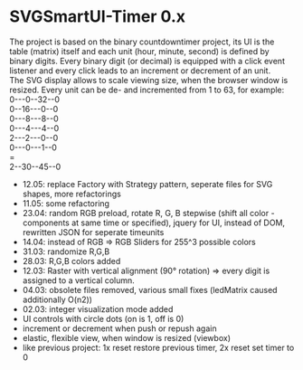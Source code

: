 # SVGSmartUI-Timer 0.x


The project is based on the binary countdowntimer project, its UI is the table (matrix) itself and each unit (hour, minute, second) is defined by binary digits. Every binary digit (or decimal) is equipped with a click event listener and every click leads to an increment or decrement of an unit.   
The SVG display allows to scale viewing size, when the browser window is resized.
Every unit can be de- and incremented from 1 to 63, for example:<br />
 0---0--32--0<br />
 0--16---0--0<br />
 0---8---8--0<br />
 0---4---4--0<br />
 2---2---0--0<br />
 0---0---1--0<br />=<br /> 
 2--30--45--0

+ 12.05: replace Factory with Strategy pattern, seperate files for SVG shapes, more refactorings
+ 11.05: some refactoring
+ 23.04: random RGB preload, rotate R, G, B stepwise (shift all color - components at same time or specified), 
jquery for UI, instead of DOM, 
rewritten JSON for seperate timeunits 
+ 14.04: instead of RGB => RGB Sliders for 255^3 possible colors
+ 31.03: randomize R,G,B
+ 28.03: R,G,B colors added 
+ 12.03: Raster with vertical alignment (90° rotation) => every digit is assigned to a vertical column.
+ 04.03: obsolete files removed, various small fixes (ledMatrix caused additionally O(n2))
+ 02.03: integer visualization mode added
+ UI controls with circle dots (on is 1, off is 0)
+ increment or decrement when push or repush again
+ elastic, flexible view, when window is resized (viewbox)
+ like previous project: 1x reset restore previous timer, 2x reset set timer to 0
